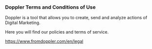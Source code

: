 ### Doppler Terms and Conditions of Use

Doppler is a tool that allows you to create, send and analyze actions of Digital Marketing.

Here you will find our policies and terms of service.

https://www.fromdoppler.com/en/legal
